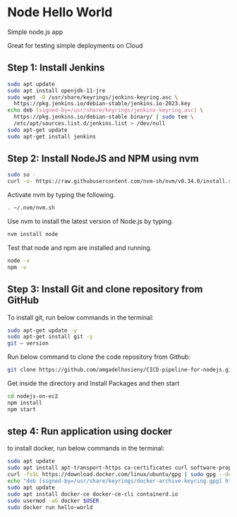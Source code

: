 # Node Hello World

Simple node.js app

Great for testing simple deployments on Cloud


## Step 1: Install Jenkins

```bash
sudo apt update
sudo apt install openjdk-11-jre
sudo wget -O /usr/share/keyrings/jenkins-keyring.asc \
  https://pkg.jenkins.io/debian-stable/jenkins.io-2023.key
echo deb [signed-by=/usr/share/keyrings/jenkins-keyring.asc] \
  https://pkg.jenkins.io/debian-stable binary/ | sudo tee \
  /etc/apt/sources.list.d/jenkins.list > /dev/null
sudo apt-get update
sudo apt-get install jenkins

```



## Step 2: Install NodeJS and NPM using nvm


```bash
sudo su -
curl -o- https://raw.githubusercontent.com/nvm-sh/nvm/v0.34.0/install.sh | bash
```
Activate nvm by typing the following.

```bash
. ~/.nvm/nvm.sh
```

Use nvm to install the latest version of Node.js by typing.

```bash
nvm install node
```

Test that node and npm are installed and running.

```bash
node -v
npm -v
```

## Step 3: Install Git and clone repository from GitHub

To install git, run below commands in the terminal:

```bash
sudo apt-get update -y
sudo apt-get install git -y
git — version
```


Run below command to clone the code repository from Github:

```bash
git clone https://github.com/amgadelhosieny/CICD-pipeline-for-nodejs.git
```

Get inside the directory and Install Packages and then start

```bash
cd nodejs-on-ec2
npm install
npm start
```

## step 4: Run application using docker

to install docker, run below commands in the terminal:

```bash
sudo apt update
sudo apt install apt-transport-https ca-certificates curl software-properties-common
curl -fsSL https://download.docker.com/linux/ubuntu/gpg | sudo gpg --dearmor -o /usr/share/keyrings/docker-archive-keyring.gpg
echo "deb [signed-by=/usr/share/keyrings/docker-archive-keyring.gpg] https://download.docker.com/linux/ubuntu $(lsb_release -cs) stable" | sudo tee /etc/apt/sources.list.d/docker.list > /dev/null
sudo apt update
sudo apt install docker-ce docker-ce-cli containerd.io
sudo usermod -aG docker $USER
sudo docker run hello-world

```

